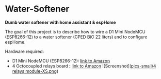 # Water-Softener
**Dumb water softener with home assistant & espHome**

The goal of this project is to describe how to wire a D1 Mini NodeMCU (ESP8266-12) to a water softener (CPED BiO 22 liters) and to configure espHome.

Hardware required:
+ D1 Mini NodeMCU (ESP8266-12): [link to Amazon](https://www.amazon.fr/gp/product/B01N9RXGHY/ref=pe_3044141_189395771_pd_te_s_qp_im?_encoding=UTF8&pd_rd_i=B01N9RXGHY&pd_rd_r=AZ70N9HMVFQYPZTPVFX5&pd_rd_w=o2N3j&pd_rd_wg=VCi3Y)<br/>
+ 4 Octocoupled relays board : [link to Amazon](https://www.amazon.fr/gp/product/B078Q8S9S9/ref=ppx_yo_dt_b_search_asin_title?ie=UTF8&psc=1)
![Screenshot]([pics-small/4 relays module-XS.png](https://github.com/tom34/Water-Softener/blob/25818987f1767e46247eaed88f5a0ea3467cf6f2/pics-small/4%20relays%20module-XS.png))<br/>
